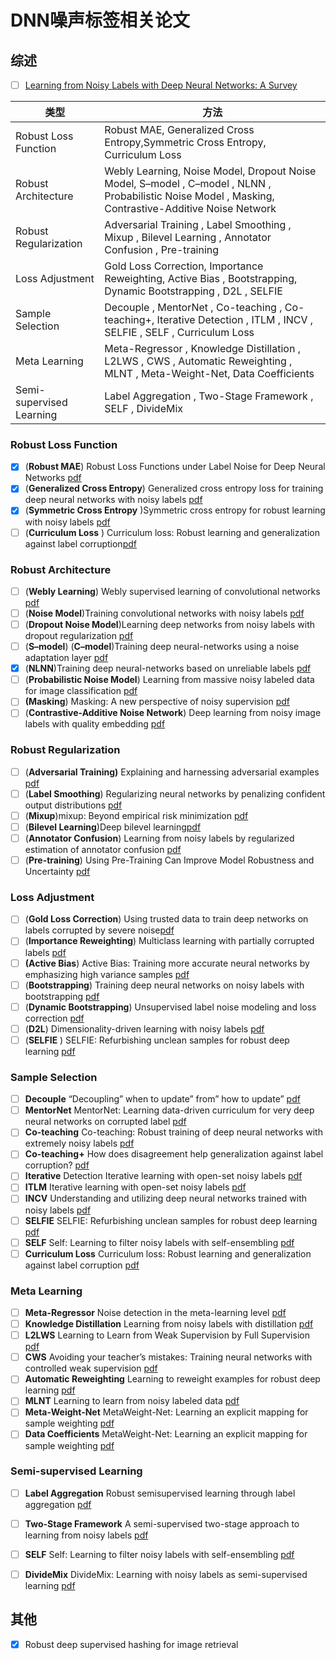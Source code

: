 # DNN噪声标签相关论文

## 综述

- [ ] [Learning from Noisy Labels with Deep Neural Networks: A Survey](http://www.researchgate.net/publication/343005449_Learning_from_Noisy_Labels_with_Deep_Neural_Networks_A_Survey)

| 类型                     | 方法                                                         |
| ------------------------ | ------------------------------------------------------------ |
| Robust Loss Function     | Robust MAE, Generalized Cross Entropy,Symmetric Cross Entropy, Curriculum Loss |
| Robust Architecture      | Webly Learning, Noise Model, Dropout Noise Model, S–model , C–model  , NLNN , Probabilistic Noise Model , Masking, Contrastive-Additive Noise Network |
| Robust Regularization    | Adversarial Training , Label Smoothing , Mixup , Bilevel Learning , Annotator Confusion , Pre-training |
| Loss Adjustment          | Gold Loss Correction, Importance Reweighting, Active Bias , Bootstrapping, Dynamic Bootstrapping , D2L , SELFIE |
| Sample Selection         | Decouple , MentorNet , Co-teaching , Co-teaching+, Iterative Detection , ITLM , INCV , SELFIE , SELF , Curriculum Loss |
| Meta Learning            | Meta-Regressor , Knowledge Distillation , L2LWS , CWS , Automatic Reweighting , MLNT , Meta-Weight-Net, Data Coefficients |
| Semi-supervised Learning | Label Aggregation , Two-Stage Framework , SELF , DivideMix   |

### Robust Loss Function

  - [x] (**Robust MAE**) Robust Loss Functions under Label Noise for Deep Neural Networks [pdf](http://arxiv.org/pdf/1712.09482)
  - [x] (**Generalized Cross Entropy**) Generalized cross entropy loss for training deep neural networks with noisy labels [pdf](http://arxiv.org/pdf/1805.07836)
  - [x] (**Symmetric Cross Entropy** )Symmetric cross entropy for robust learning with noisy labels [pdf](http://ieeexplore.ieee.org/document/9010653/)
  - [ ] (**Curriculum Loss** ) Curriculum loss: Robust learning and generalization against label corruption[pdf](http://arxiv.org/abs/1905.10045)

### Robust Architecture

- [ ] (**Webly Learning**) Webly supervised learning of convolutional networks  [pdf](https://arxiv.org/pdf/1505.01554.pdf)
- [ ] (**Noise Model**)Training convolutional networks with noisy labels [pdf](http://de.arxiv.org/pdf/1406.2080)
- [ ] (**Dropout Noise Model**)Learning deep networks from noisy labels with dropout regularization [pdf](https://arxiv.org/pdf/1705.03419.pdf)
- [ ] (**S–model**) (**C–model**)Training deep neural-networks using a noise adaptation layer [pdf](https://openreview.net/pdf?id=H12GRgcxg)
- [x] (**NLNN**)Training deep neural-networks based on unreliable labels [pdf](http://www.eng.biu.ac.il/goldbej/files/2012/05/icassp_2016_Alan.pdf)
- [ ] (**Probabilistic Noise Model**) Learning from massive noisy labeled data for image classification [pdf](http://www.ee.cuhk.edu.hk/~xgwang/papers/xiaoXYHWcvpr15.pdf)
- [ ] **(Masking**) Masking: A new perspective of noisy supervision [pdf](https://arxiv.org/abs/1805.08193)
- [ ] (**Contrastive-Additive Noise Network**) Deep learning from noisy image labels with quality embedding [pdf](https://arxiv.org/abs/1711.00583)

### Robust Regularization

- [ ] (**Adversarial Training)** Explaining and harnessing adversarial examples [pdf](https://arxiv.org/pdf/1412.6572.pdf) 
- [ ] (**Label Smoothing**) Regularizing neural networks by penalizing confident output distributions [pdf](https://arxiv.org/pdf/1701.06548.pdf)
- [ ] (**Mixup**)mixup: Beyond empirical risk minimization [pdf](https://arxiv.org/pdf/1710.09412.pdf)
- [ ] (**Bilevel Learning**)Deep bilevel learning[pdf](https://arxiv.org/pdf/1809.01465.pdf)
- [ ] (**Annotator Confusion**) Learning from noisy labels by regularized estimation of annotator confusion [pdf](https://ieeexplore.ieee.org/document/8953406/)
- [ ] (**Pre-training**) Using Pre-Training Can Improve Model Robustness and Uncertainty [pdf](https://arxiv.org/abs/1901.09960?context=cs.CV)

### Loss Adjustment

- [ ] (**Gold Loss Correction**) Using trusted data to train deep networks on labels corrupted by severe noise[pdf](http://arxiv.org/pdf/1802.05300)
- [ ] (**Importance Reweighting**) Multiclass learning with partially corrupted labels [pdf](https://ieeexplore.ieee.org/stamp/stamp.jsp?tp=&arnumber=7929355)
- [ ] **(Active Bias**) Active Bias: Training more accurate neural networks by emphasizing high variance  samples [pdf](https://arxiv.org/abs/1704.07433?context=cs.LG)
- [ ] (**Bootstrapping**) Training deep neural networks on noisy labels with bootstrapping [pdf](http://de.arxiv.org/pdf/1412.6596)
- [ ] (**Dynamic Bootstrapping**) Unsupervised label noise modeling and loss correction [pdf](https://arxiv.org/abs/1904.11238v1)
- [ ] (**D2L**) Dimensionality-driven learning with noisy labels [pdf](http://arxiv.org/pdf/1806.02612)
- [ ] (**SELFIE** ) SELFIE: Refurbishing unclean samples for robust deep learning [pdf](https://www.researchgate.net/publication/332779371_SELFIE_Refurbishing_Unclean_Samples_for_Robust_Deep_Learning)

### Sample Selection

- [ ] **Decouple** “Decoupling” when to update” from” how to update”  [pdf](https://arxiv.org/abs/1706.02613)
- [ ] **MentorNet** MentorNet: Learning data-driven curriculum for very deep neural networks on  corrupted label  [pdf](https://arxiv.org/pdf/1712.05055v2.pdf)
- [ ] **Co-teaching** Co-teaching: Robust training of deep neural networks with extremely noisy labels [pdf](https://arxiv.org/abs/1804.06872)
- [ ] **Co-teaching+** How does disagreement help generalization against label corruption?  [pdf](https://arxiv.org/abs/1901.04215)
- [ ] **Iterative** Detection Iterative learning with open-set noisy labels  [pdf](https://arxiv.org/abs/1804.00092)
- [ ] **ITLM**  Iterative learning with open-set noisy labels [pdf](https://arxiv.org/abs/1804.00092)
- [ ] **INCV** Understanding and utilizing deep neural networks trained with noisy labels  [pdf](https://arxiv.org/abs/1905.05040)
- [ ] **SELFIE**  SELFIE: Refurbishing unclean samples for robust deep learning [pdf](http://proceedings.mlr.press/v97/song19b/song19b.pdf)
- [ ] **SELF** Self: Learning to filter noisy labels with self-ensembling [pdf](http://arxiv.org/abs/1910.01842v1) 
- [ ] **Curriculum Loss** Curriculum loss: Robust learning and generalization against label corruption [pdf](https://arxiv.org/abs/1905.10045)

### Meta Learning

- [ ] **Meta-Regressor** Noise detection in the meta-learning level [pdf](https://dl.acm.org/doi/10.1016/j.neucom.2014.12.100)
- [ ] **Knowledge Distillation** Learning from noisy labels with distillation [pdf](https://arxiv.org/abs/1703.02391)
- [ ] **L2LWS** Learning to Learn from Weak Supervision by Full Supervision [pdf](https://arxiv.org/abs/1711.11383)
- [ ] **CWS** Avoiding your teacher’s mistakes: Training neural networks with controlled weak supervision [pdf](https://arxiv.org/abs/1711.00313)
- [ ] **Automatic Reweighting**  Learning to reweight examples for robust deep learning [pdf](https://arxiv.org/abs/1711.00313)
- [ ] **MLNT** Learning to learn from noisy labeled data [pdf](https://arxiv.org/pdf/1812.05214.pdf)
- [ ] **Meta-Weight-Net** MetaWeight-Net: Learning an explicit mapping for sample weighting [pdf](https://arxiv.org/abs/1902.07379)
- [ ] **Data Coefficients** MetaWeight-Net: Learning an explicit mapping for sample weighting [pdf](https://arxiv.org/abs/1902.07379)

### Semi-supervised Learning

- [ ] **Label Aggregation** Robust semisupervised learning through label aggregation [pdf](http://zhongwen.ai/pdf/ROSSEL.pdf) 
- [ ] **Two-Stage Framework** A semi-supervised two-stage approach to learning from noisy labels [pdf](http://arxiv.org/pdf/1802.02679)
- [ ] **SELF** Self: Learning to filter noisy labels with self-ensembling [pdf](https://arxiv.org/abs/1910.01842v1)
- [ ] **DivideMix** DivideMix: Learning with noisy labels as semi-supervised learning [pdf](http://arxiv.org/abs/2002.07394?context=cs.CV)



## 其他


- [x] Robust deep supervised hashing for image retrieval
